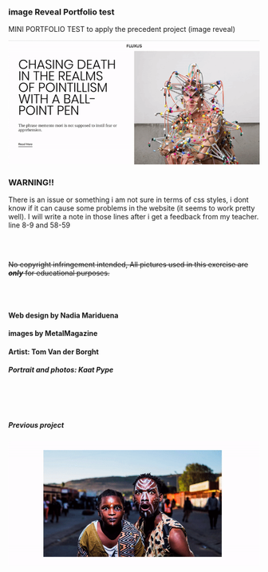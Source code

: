 ### image Reveal Portfolio test

<p>MINI PORTFOLIO TEST to apply the precedent project (image reveal)</p>

[<img src="./src/img/preview1.gif">](https://nadiamariduena.github.io/animated-portfolio-with-intersection-observer/)

### WARNING!!

<p>There is an issue or something i am not sure in terms of css styles, i dont know if it can cause some problems in the website (it seems to work pretty well). I will write a note in those lines after i get a feedback from my teacher.  line 8-9 and 58-59</p>

<br>
<br>

~~No copyright infringement intended, All pictures used in this exercise are **_only_** for educational purposes.~~

<br>
<br>

#### Web design by Nadia Mariduena

#### images by MetalMagazine

#### Artist: Tom Van der Borght

##### Portrait and photos: Kaat Pype

<br>
<br>
<br>

##### Previous project

[<img src="./src/img/preview.gif">](https://github.com/nadiamariduena/react-img-reveal1-gsap)
